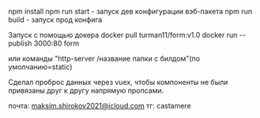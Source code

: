 npm install
npm run start - запуск дев конфигурации вэб-пакета
npm run build - запуск прод конфига



Запуск с помощью докера
docker pull turman11/form:v1.0
docker run --publish 3000:80 form 

или команды "http-server /название папки с билдом"(по умолчанию=static)


Сделал проброс данных через vuex, чтобы компоненты не были привязаны друг к другу напрямую пропсами.


почта: maksim.shirokov2021@icloud.com
тг: castamere